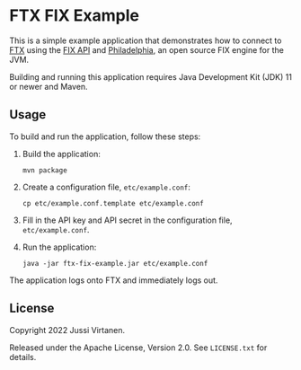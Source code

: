 # FTX FIX Example

This is a simple example application that demonstrates how to connect to
[FTX][] using the [FIX API][] and [Philadelphia][], an open source
FIX engine for the JVM.

  [FTX]: https://ftx.com
  [FIX API]: https://docs.ftx.com/#fix-api
  [Philadelphia]: https://github.com/paritytrading/philadelphia

Building and running this application requires Java Development Kit (JDK) 11
or newer and Maven.

## Usage

To build and run the application, follow these steps:

1. Build the application:

    ```shell
    mvn package
    ```

2. Create a configuration file, `etc/example.conf`:

    ```shell
    cp etc/example.conf.template etc/example.conf
    ```

3. Fill in the API key and API secret in the configuration file,
   `etc/example.conf`.

4. Run the application:

    ```shell
    java -jar ftx-fix-example.jar etc/example.conf
    ```

The application logs onto FTX and immediately logs out.

## License

Copyright 2022 Jussi Virtanen.

Released under the Apache License, Version 2.0. See `LICENSE.txt` for details.
